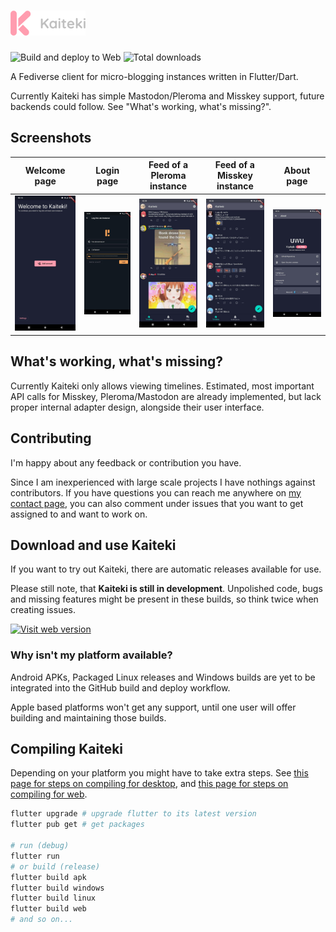 # ![Kaiteki](assets/readme-logo.png)

![Build and deploy to Web](https://github.com/Craftplacer/kaiteki/workflows/Build%20and%20deploy%20to%20Web/badge.svg)
![Total downloads](https://img.shields.io/github/downloads/Craftplacer/kaiteki/total)

A Fediverse client for micro-blogging instances written in Flutter/Dart.

Currently Kaiteki has simple Mastodon/Pleroma and Misskey support, future backends could follow. See "What's working, what's missing?".

## Screenshots

| Welcome page | Login page | Feed of a Pleroma instance | Feed of a Misskey instance | About page |
| - | - | - | - | - |
| ![](assets/screenshots/welcome.jpg) | ![](assets/screenshots/login.jpg) | ![](assets/screenshots/pleroma-feed.jpg) | ![](assets/screenshots/misskey-feed.jpg) | ![](assets/screenshots/about.jpg) |

## What's working, what's missing?

Currently Kaiteki only allows viewing timelines. Estimated, most important API calls for Misskey, Pleroma/Mastodon are already implemented, but lack proper internal adapter design, alongside their user interface.

## Contributing

I'm happy about any feedback or contribution you have.

Since I am inexperienced with large scale projects I have nothings against contributors. If you have questions you can reach me anywhere on [my contact page](https://craftplacer.github.io/about), you can also comment under issues that you want to get assigned to and want to work on.

## Download and use Kaiteki

If you want to try out Kaiteki, there are automatic releases available for use.

Please still note, that **Kaiteki is still in development**.
Unpolished code, bugs and missing features might be present in these builds, so think twice when creating issues.

[![Visit web version](https://img.shields.io/badge/-Open%20web%20app%20-blue)][1]

[1]: https://craftplacer.github.io/kaiteki/


### Why isn't my platform available?

Android APKs, Packaged Linux releases and Windows builds are yet to be integrated into the GitHub build and deploy workflow.

Apple based platforms won't get any support, until one user will offer building and maintaining those builds.

## Compiling Kaiteki

Depending on your platform you might have to take extra steps.
See [this page for steps on compiling for desktop](https://flutter.dev/desktop#requirements), and [this page for steps on compiling for web](https://flutter.dev/docs/get-started/web).

```sh
flutter upgrade # upgrade flutter to its latest version
flutter pub get # get packages

# run (debug)
flutter run
# or build (release)
flutter build apk
flutter build windows
flutter build linux
flutter build web
# and so on...
```
